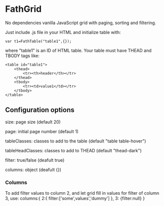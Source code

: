 # FathGrid
No dependencies vanilla JavaScript grid with paging, sorting and filtering.

Just include .js file in your HTML and initialize table with:

    var t1=FathTable("table1",{});

where "table1" is an ID of HTML table. Your table must have THEAD and TBODY tags like:

    <table id="table1">
        <thead>
            <tr><th>header</th></tr>
        </thead>
        <tbody>
            <tr><td>value1</td></tr>
        </tbody>
    </table>

## Configuration options

size: page size (default 20)

page: initial page number (default 1)

tableClasses: classes to add to the table (default "table table-hover")

tableHeadClasses: classes to add to THEAD (default "thead-dark")

filter: true/false (deafult true)

columns: object (deafult {})
### Columns
To add filter values to column 2, and let grid fill in values for filter of column 3, use:
columns:{
  2:{
    filter:['some',values','dummy']
  },
  3: {filter:null}
}
